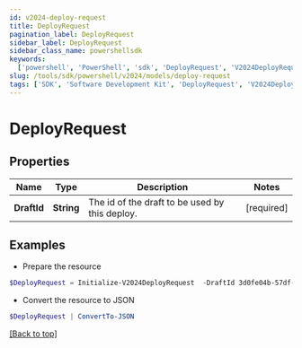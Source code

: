 ```yaml
---
id: v2024-deploy-request
title: DeployRequest
pagination_label: DeployRequest
sidebar_label: DeployRequest
sidebar_class_name: powershellsdk
keywords:
  ['powershell', 'PowerShell', 'sdk', 'DeployRequest', 'V2024DeployRequest']
slug: /tools/sdk/powershell/v2024/models/deploy-request
tags: ['SDK', 'Software Development Kit', 'DeployRequest', 'V2024DeployRequest']
---
```


# DeployRequest

## Properties

| Name | Type | Description | Notes |
| --- | --- | --- | --- |
| **DraftId** | **String** | The id of the draft to be used by this deploy. | [required] |

## Examples

- Prepare the resource

```powershell
$DeployRequest = Initialize-V2024DeployRequest  -DraftId 3d0fe04b-57df-4a46-a83b-8f04b0f9d10b
```

- Convert the resource to JSON

```powershell
$DeployRequest | ConvertTo-JSON
```

[[Back to top]](#)
